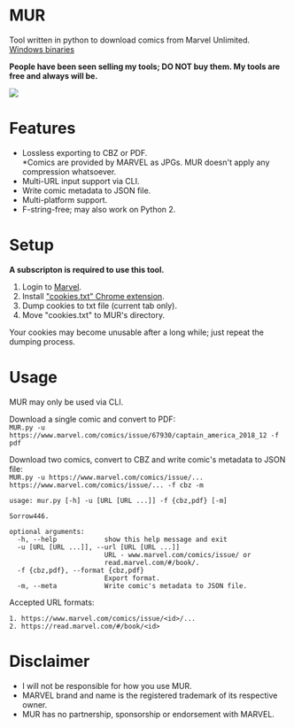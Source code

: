 # MUR
Tool written in python to download comics from Marvel Unlimited.   
[Windows binaries](https://github.com/Sorrow446/MUR/releases)

**People have been seen selling my tools; DO NOT buy them. My tools are free and always will be.**

![](https://orion.feralhosting.com/sorrow/mur.png)

# Features
- Lossless exporting to CBZ or PDF.   
*Comics are provided by MARVEL as JPGs. MUR doesn't apply any compression whatsoever.
- Multi-URL input support via CLI.
- Write comic metadata to JSON file.
- Multi-platform support.
- F-string-free; may also work on Python 2.

# Setup
**A subscripton is required to use this tool.**  
1. Login to [Marvel](http://www.marvel.com/).
2. Install ["cookies.txt" Chrome extension](https://chrome.google.com/webstore/detail/cookiestxt/njabckikapfpffapmjgojcnbfjonfjfg).
3. Dump cookies to txt file (current tab only).
4. Move "cookies.txt" to MUR's directory.

Your cookies may become unusable after a long while; just repeat the dumping process.

# Usage
MUR may only be used via CLI.

Download a single comic and convert to PDF:   
`MUR.py -u https://www.marvel.com/comics/issue/67930/captain_america_2018_12 -f pdf`

Download two comics, convert to CBZ and write comic's metadata to JSON file:   
`MUR.py -u https://www.marvel.com/comics/issue/... https://www.marvel.com/comics/issue/... -f cbz -m`
```
usage: mur.py [-h] -u [URL [URL ...]] -f {cbz,pdf} [-m]

Sorrow446.

optional arguments:
  -h, --help            show this help message and exit
  -u [URL [URL ...]], --url [URL [URL ...]]
                        URL - www.marvel.com/comics/issue/ or
                        read.marvel.com/#/book/.
  -f {cbz,pdf}, --format {cbz,pdf}
                        Export format.
  -m, --meta            Write comic's metadata to JSON file.
```
Accepted URL formats:
```
1. https://www.marvel.com/comics/issue/<id>/...
2. https://read.marvel.com/#/book/<id>
```

# Disclaimer
- I will not be responsible for how you use MUR.
- MARVEL brand and name is the registered trademark of its respective owner.   
- MUR has no partnership, sponsorship or endorsement with MARVEL.
